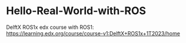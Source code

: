 # Hello-Real-World-with-ROS
DelftX ROS1x edx course with ROS1: https://learning.edx.org/course/course-v1:DelftX+ROS1x+1T2023/home
